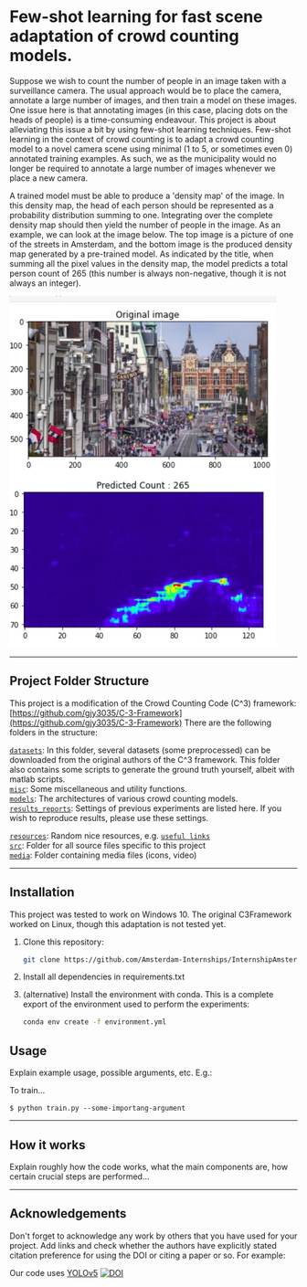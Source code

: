 # Few-shot learning for fast scene adaptation of crowd counting models.
Suppose we wish to count the number of people in an image taken with a surveillance camera. The usual approach would be to place the camera, annotate a large number of images, and then train a model on these images. One issue here is that annotating images (in this case, placing dots on the heads of people) is a time-consuming endeavour. This project is about alleviating this issue a bit by using few-shot learning techniques. Few-shot learning in the context of crowd counting is to adapt a crowd counting model to a novel camera scene using minimal (1 to 5, or sometimes even 0) annotated training examples. As such, we as the municipality would no longer be required to annotate a large number of images whenever we place a new camera.


A trained model must be able to produce a 'density map' of the image. In this density map, the head of each person should be represented as a probability distribution summing to one. Integrating over the complete density map should then yield the number of people in the image. As an example, we can look at the image below. The top image is a picture of one of the streets in Amsterdam, and the bottom image is the produced density map generated by a pre-trained model. As indicated by the title, when summing all the pixel values in the density map, the model predicts a total person count of 265 (this number is always non-negative, though it is not always an integer).

![](media/examples/CrowdCountingExample.jpeg)

---


## Project Folder Structure

This project is a modification of the Crowd Counting Code (C^3) framework: [https://github.com/gjy3035/C-3-Framework](https://github.com/gjy3035/C-3-Framework)
There are the following folders in the structure:

[`datasets`](./datasets): In this folder, several datasets (some preprocessed) can be downloaded from the original authors of the C^3 framework. This folder also contains some scripts to generate the ground truth yourself, albeit with matlab scripts.<br/>
[`misc`](./misc): Some miscellaneous and utility functions.<br/>
[`models`](./models): The architectures of various crowd counting models.<br/>
[`results_reports`](./results_reports): Settings of previous experiments are listed here. If you wish to reproduce results, please use these settings.<br/>

[`resources`](./resources): Random nice resources, e.g. [`useful links`](./resources/links.md)<br/>
[`src`](./src): Folder for all source files specific to this project<br/>
[`media`](./media): Folder containing media files (icons, video)<br/>

---


## Installation
This project was tested to work on Windows 10. The original C3Framework worked on Linux, though this adaptation is not tested yet.

1) Clone this repository:
    ```bash
    git clone https://github.com/Amsterdam-Internships/InternshipAmsterdamGeneral
    ``` 

2) Install all dependencies in requirements.txt


2) (alternative) Install the environment with conda. This is a complete export of the environment used to perform the experiments:
    ```bash
    conda env create -f environment.yml
    ``` 
    



## Usage

Explain example usage, possible arguments, etc. E.g.:

To train... 


```
$ python train.py --some-importang-argument
```

---


## How it works

Explain roughly how the code works, what the main components are, how certain crucial steps are performed...

---
## Acknowledgements


Don't forget to acknowledge any work by others that you have used for your project. Add links and check whether the authors have explicitly stated citation preference for using the DOI or citing a paper or so. 
For example:

Our code uses [YOLOv5](https://github.com/ultralytics/yolov5) [![DOI](https://zenodo.org/badge/264818686.svg)](https://zenodo.org/badge/latestdoi/264818686)

